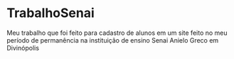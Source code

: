 # TrabalhoSenai
Meu trabalho que foi feito para cadastro de alunos em um site feito no meu período de permanência na instituição de ensino Senai Anielo Greco em Divinópolis
